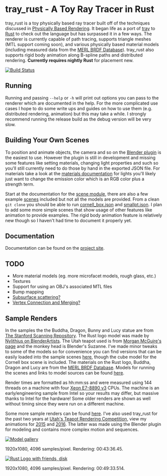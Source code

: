 tray\_rust - A Toy Ray Tracer in Rust
===
tray\_rust is a toy physically based ray tracer built off of the techniques
discussed in [Physically Based Rendering](http://pbrt.org/). It began life as a port of
[tray](https://github.com/Twinklebear/tray) to [Rust](http://www.rust-lang.org) to check out the language
but has surpassed it in a few ways.
The renderer is currently capable of path tracing, supports triangle meshes (MTL support coming soon),
and various physically based material models (including measured data from the
[MERL BRDF Database](http://www.merl.com/brdf/)). tray\_rust also supports rigid body animation along
B-spline paths and distributed rendering. **Currently requires nightly Rust** for placement new.

[![Build Status](https://travis-ci.org/Twinklebear/tray_rust.svg?branch=master)](https://travis-ci.org/Twinklebear/tray_rust)

Running
---
Running and passing `--help` or `-h` will print out options you can pass to the renderer which are documented in the help.
For the more complicated use cases I hope to do some write ups and guides on how to use them (e.g. distributed rendering,
animation) but this may take a while. I strongly recommend running the release build as the debug version will be very slow.

Building Your Own Scenes
---
To position and animate objects, the camera and so on the
[Blender plugin](https://github.com/Twinklebear/tray_rust_blender) is the easiest to use. However the plugin
is still in development and missing some features like setting materials, changing light properties and such so
you'll still currently need to do those by hand in the exported JSON file. For materials take a look at
the [materials documentation](http://www.willusher.io/tray_rust/tray_rust/material/index.html) for lights
you'll likely just want to change the emission color which is an RGB color plus a strength term.

Start at the documentation for the [scene module](http://www.willusher.io/tray_rust/tray_rust/scene/index.html),
there are also a few example [scenes](scenes/) included but not all the models are provided. From a clean `git clone` you
should be able to run [cornell\_box.json](scenes/cornell_box.json) and [smallpt.json](scenes/smallpt.json). I plan to add some
more simple scenes that show usage of other features like animation to provide examples. The rigid body animation
feature is relatively new though so I haven't had time to document it properly yet.

Documentation
---
Documentation can be found on the [project site](http://www.willusher.io/tray_rust/tray_rust/).

TODO
---
- More material models (eg. more microfacet models, rough glass, etc.)
- Textures
- Support for using an OBJ's associated MTL files
- Bump mapping
- [Subsurface scattering?](http://en.wikipedia.org/wiki/Subsurface_scattering)
- [Vertex Connection and Merging?](http://iliyan.com/publications/VertexMerging)

Sample Renders
---
In the samples the the Buddha, Dragon, Bunny and Lucy statue are from
[The Stanford Scanning Repository](http://graphics.stanford.edu/data/3Dscanrep/).
The Rust logo model was made by
[Nylithius on BlenderArtists](http://blenderartists.org/forum/showthread.php?362836-Rust-language-3D-logo).
The Utah teapot used is from [Morgan McGuire's page](http://graphics.cs.williams.edu/data/meshes.xml) and
the monkey head is Blender's Suzanne. I've made minor tweaks to some of the models so for convenience
you can find versions that can be easily loaded into the sample scenes [here](https://drive.google.com/folderview?id=0B-l_lLEMo1YeflUzUndCd01hOHhRNUhrQUowM3hVd2pCc3JrSXRiS3FQSzRYLWtGcGM0eGc&usp=sharing), though the
cube model for the Cornell box scene is included.
The materials on the Rust logo, Buddha, Dragon and Lucy are from the
[MERL BRDF Database](http://www.merl.com/brdf/). Models for running the scenes and links to model sources
can be found [here](https://drive.google.com/file/d/0B-l_lLEMo1YecFdtRlM5WEY3eE0/view?usp=sharing).

Render times are formatted as hh:mm:ss and were measured using 144 threads on a machine with four
[Xeon E7-8890 v3](http://ark.intel.com/products/84685/Intel-Xeon-Processor-E7-8890-v3-45M-Cache-2_50-GHz)
CPUs. The machine is an early/engineering sample from Intel so your results may differ, but massive thanks to
Intel for the hardware! Some older renders are shown as well without timing since they were
run on a different machine.

Some more sample renders can be found [here](http://imgur.com/a/3qNBc). I've also used tray\_rust
for the past two years at [Utah's Teapot Rendering Competition](http://graphics.cs.utah.edu/trc/),
view my animations for [2015](http://www.willusher.io/courses/cs6620/tr15.html)
and [2016](http://www.willusher.io/courses/cs6620/tr16.html). The latter was
made using the Blender plugin for modeling and contains more complex motion and sequences.

[![Model gallery](http://i.imgur.com/X5y8oIq.png)](http://i.imgur.com/X5y8oIq.png)

1920x1080, 4096 samples/pixel. Rendering: 00:43:36.45.

[![Rust Logo with friends, disk](http://i.imgur.com/E1ylrZW.png)](http://i.imgur.com/E1ylrZW.png)

1920x1080, 4096 samples/pixel. Rendering: 00:49:33.514.

